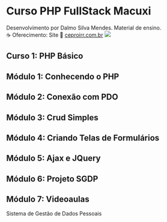 # Curso PHP FullStack Macuxi
Desenvolvimento por Dalmo Silva Mendes. Material de ensino.<br>
:coffee: Oferecimento: Site :link: <a title="CEPROIRR.COM.BR" href="https://www.ceproirr.com.br/" target="_blank">ceproirr.com.br</a> <img style="text-align: center;" src="https://www.ceproirr.com.br/themes/wc_ceproirr/images/favicon.png"><BR>
<h2>Curso 1: PHP Básico</h2>
<h2>Módulo 1: Conhecendo o PHP </h2>
<h2>Módulo 2: Conexão com PDO</h2>
<h2>Módulo 3: Crud Simples </h2>
<h2>Módulo 4: Criando Telas de Formulários </h2>
<h2>Módulo 5: Ajax e JQuery </h2>
<h2>Módulo 6: Projeto SGDP </h2>
<h2>Módulo 7: Videoaulas </h2>
<p>Sistema de Gestão de Dados Pessoais</p>
